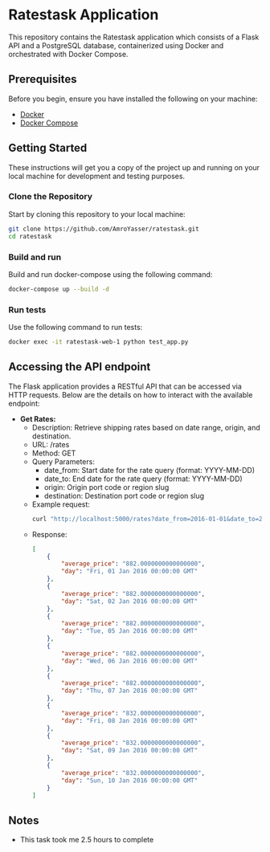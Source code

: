 # Ratestask Application

This repository contains the Ratestask application which consists of a Flask API and a PostgreSQL database, containerized using Docker and orchestrated with Docker Compose.

## Prerequisites

Before you begin, ensure you have installed the following on your machine:

- [Docker](https://docs.docker.com/get-docker/)
- [Docker Compose](https://docs.docker.com/compose/install/)

## Getting Started

These instructions will get you a copy of the project up and running on your local machine for development and testing purposes.

### Clone the Repository

Start by cloning this repository to your local machine:

```bash
git clone https://github.com/AmroYasser/ratestask.git
cd ratestask
```

### Build and run

Build and run docker-compose using the following command:

```bash
docker-compose up --build -d
```

### Run tests

Use the following command to run tests:

```bash
docker exec -it ratestask-web-1 python test_app.py
```

## Accessing the API endpoint

The Flask application provides a RESTful API that can be accessed via HTTP requests. Below are the details on how to interact with the available endpoint:

- **Get Rates:**
    - Description: Retrieve shipping rates based on date range, origin, and destination.
    - URL: /rates
    - Method: GET
    - Query Parameters:
        - date_from: Start date for the rate query (format: YYYY-MM-DD)
        - date_to: End date for the rate query (format: YYYY-MM-DD)
        - origin: Origin port code or region slug
        - destination: Destination port code or region slug
    - Example request:
        ```bash
        curl "http://localhost:5000/rates?date_from=2016-01-01&date_to=2016-01-10&origin=CNSGH&destination=NLRTM"
        ```
    - Response:
        ```json
        [
            {
                "average_price": "882.0000000000000000",
                "day": "Fri, 01 Jan 2016 00:00:00 GMT"
            },
            {
                "average_price": "882.0000000000000000",
                "day": "Sat, 02 Jan 2016 00:00:00 GMT"
            },
            {
                "average_price": "882.0000000000000000",
                "day": "Tue, 05 Jan 2016 00:00:00 GMT"
            },
            {
                "average_price": "882.0000000000000000",
                "day": "Wed, 06 Jan 2016 00:00:00 GMT"
            },
            {
                "average_price": "882.0000000000000000",
                "day": "Thu, 07 Jan 2016 00:00:00 GMT"
            },
            {
                "average_price": "832.0000000000000000",
                "day": "Fri, 08 Jan 2016 00:00:00 GMT"
            },
            {
                "average_price": "832.0000000000000000",
                "day": "Sat, 09 Jan 2016 00:00:00 GMT"
            },
            {
                "average_price": "832.0000000000000000",
                "day": "Sun, 10 Jan 2016 00:00:00 GMT"
            }
        ]
        ```


## Notes
- This task took me 2.5 hours to complete